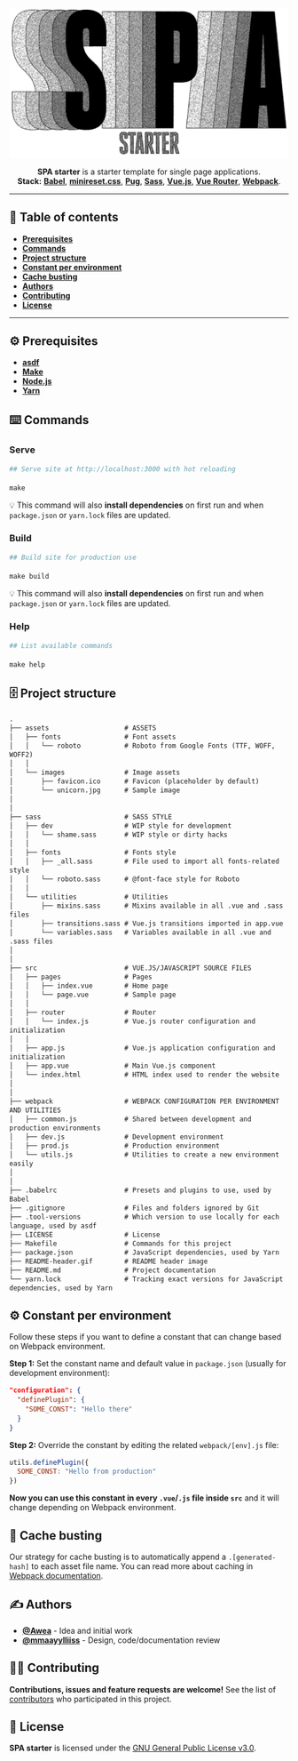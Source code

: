 <p align="center">
  <img width="600px" src="README-header.gif" alt="">
</p>
<p align="center">
  <strong>SPA starter</strong> is a starter template for single page applications.
  <br>
  <b>Stack:</b>
  <b><a href="https://babeljs.io">Babel</a></b>,
  <b><a href="https://jgthms.com/minireset.css/">minireset.css</a></b>,
  <b><a href="https://pugjs.org">Pug</a></b>,
  <b><a href="https://sass-lang.com">Sass</a></b>,
  <b><a href="https://vuejs.org">Vue.js</a></b>,
  <b><a href="https://router.vuejs.org">Vue Router</a></b>,
  <b><a href="https://webpack.js.org">Webpack</a></b>.
</p>

- - -

## 📝 Table of contents
- [**Prerequisites**](#prerequisites)
- [**Commands**](#commands)
- [**Project structure**](#project-structure)
- [**Constant per environment**](#constant-per-environment)
- [**Cache busting**](#cache-busting)
- [**Authors**](#authors)
- [**Contributing**](#contributing)
- [**License**](#license)

- - -

<a name="prerequisites"></a>
## ⚙️ Prerequisites
- [**asdf**](https://github.com/asdf-vm/asdf)
- [**Make**](https://www.gnu.org/software/make/)
- [**Node.js**](https://nodejs.org)
- [**Yarn**](https://yarnpkg.com)

<a name="commands"></a>
## ⌨️ Commands
### Serve
```makefile
## Serve site at http://localhost:3000 with hot reloading

make
```

💡 This command will also **install dependencies** on first run and when `package.json` or `yarn.lock` files are updated.

### Build
```makefile
## Build site for production use

make build
```

💡 This command will also **install dependencies** on first run and when `package.json` or `yarn.lock` files are updated.

### Help
```makefile
## List available commands

make help
```

<a name="project-structure"></a>
## 🗄️ Project structure
```
.
├── assets                   # ASSETS
│   ├── fonts                # Font assets
│   │   └── roboto           # Roboto from Google Fonts (TTF, WOFF, WOFF2)
│   │
│   └── images               # Image assets
│       ├── favicon.ico      # Favicon (placeholder by default)
│       └── unicorn.jpg      # Sample image
│
│
├── sass                     # SASS STYLE
│   ├── dev                  # WIP style for development
│   │   └── shame.sass       # WIP style or dirty hacks
│   │
│   ├── fonts                # Fonts style
│   │   ├── _all.sass        # File used to import all fonts-related style
│   │   └── roboto.sass      # @font-face style for Roboto
│   │
│   └── utilities            # Utilities
│       ├── mixins.sass      # Mixins available in all .vue and .sass files
│       ├── transitions.sass # Vue.js transitions imported in app.vue
│       └── variables.sass   # Variables available in all .vue and .sass files
│
│
├── src                      # VUE.JS/JAVASCRIPT SOURCE FILES
│   ├── pages                # Pages
│   │   ├── index.vue        # Home page
│   │   └── page.vue         # Sample page
│   │
│   ├── router               # Router
│   │   └── index.js         # Vue.js router configuration and initialization
│   │
│   ├── app.js               # Vue.js application configuration and initialization
│   ├── app.vue              # Main Vue.js component
│   └── index.html           # HTML index used to render the website
│
│
├── webpack                  # WEBPACK CONFIGURATION PER ENVIRONMENT AND UTILITIES
│   ├── common.js            # Shared between development and production environments
│   ├── dev.js               # Development environment
│   ├── prod.js              # Production environment
│   └── utils.js             # Utilities to create a new environment easily
│
│
├── .babelrc                 # Presets and plugins to use, used by Babel
├── .gitignore               # Files and folders ignored by Git
├── .tool-versions           # Which version to use locally for each language, used by asdf
├── LICENSE                  # License
├── Makefile                 # Commands for this project
├── package.json             # JavaScript dependencies, used by Yarn
├── README-header.gif        # README header image
├── README.md                # Project documentation
└── yarn.lock                # Tracking exact versions for JavaScript dependencies, used by Yarn
```

<a name="constant-per-environment"></a>
## ⚙️ Constant per environment
Follow these steps if you want to define a constant that can change based on Webpack environment.

**Step 1:** Set the constant name and default value in `package.json` (usually for development environment):

```json
"configuration": {
  "definePlugin": {
    "SOME_CONST": "Hello there"
  }
}
```

**Step 2:** Override the constant by editing the related `webpack/[env].js` file:

```js
utils.definePlugin({
  SOME_CONST: "Hello from production"
})
```

**Now you can use this constant in every `.vue`/`.js` file inside `src`** and it will change depending on Webpack environment.

<a name="cache-busting"></a>
## 🍱 Cache busting
Our strategy for cache busting is to automatically append a `.[generated-hash]` to each asset file name. You can read more about caching in [Webpack documentation](https://webpack.js.org/guides/caching/).

<a name="authors"></a>
## ✍️ Authors
- [**@Awea**](https://github.com/Awea) - Idea and initial work
- [**@mmaayylliiss**](https://github.com/mmaayylliiss) - Design, code/documentation review

<a name="contributing"></a>
## 🤜🤛 Contributing
**Contributions, issues and feature requests are welcome!** See the list of [contributors](../../graphs/contributors) who participated in this project.

<a name="license"></a>
## 📄 License
**SPA starter** is licensed under the [GNU General Public License v3.0](LICENSE).
